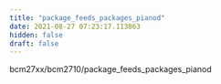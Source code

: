 ```yaml
---
title: "package_feeds_packages_pianod"
date: 2021-08-27 07:23:17.113863
hidden: false
draft: false
---
```


bcm27xx/bcm2710/package_feeds_packages_pianod

